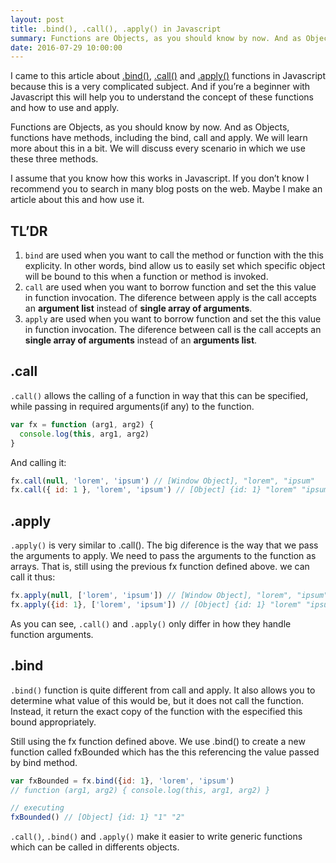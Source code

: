 ```yaml
---
layout: post
title: .bind(), .call(), .apply() in Javascript
summary: Functions are Objects, as you should know by now. And as Objects, functions have methods, including the bind, call and apply. We will learn more about this.
date: 2016-07-29 10:00:00
---
```


I came to this article about [.bind()](https://developer.mozilla.org/en-US/docs/Web/JavaScript/Reference/Global_Objects/Function/bind), [.call()](https://developer.mozilla.org/en-US/docs/Web/JavaScript/Reference/Global_Objects/Function/call) and [.apply()](https://developer.mozilla.org/en-US/docs/Web/JavaScript/Reference/Global_Objects/Function/apply) functions in Javascript because this is a very complicated subject. And if you’re a beginner with Javascript this will help you to understand the concept of these functions and how to use and apply.

Functions are Objects, as you should know by now. And as Objects, functions have methods, including the bind, call and apply. We will learn more about this in a bit. We will discuss every scenario in which we use these three methods.

I assume that you know how this works in Javascript. If you don’t know I recommend you to search in many blog posts on the web. Maybe I make an article about this and how use it.

## TL’DR

1. `bind` are used when you want to call the method or function with the this explicity. In other words, bind allow us to easily set which specific object will be bound to this when a function or method is invoked.
2. `call` are used when you want to borrow function and set the this value in function invocation. The diference between apply is the call accepts an **argument list** instead of **single array of arguments**.
3. `apply` are used when you want to borrow function and set the this value in function invocation. The diference between call is the call accepts an **single array of arguments** instead of an **arguments list**.

## .call

`.call()` allows the calling of a function in way that this can be specified, while passing in required arguments(if any) to the function.

```javascript
var fx = function (arg1, arg2) {
  console.log(this, arg1, arg2)
}
```

And calling it:

```javascript
fx.call(null, 'lorem', 'ipsum') // [Window Object], "lorem", "ipsum"
fx.call({ id: 1 }, 'lorem', 'ipsum') // [Object] {id: 1} "lorem" "ipsum"
```

## .apply

`.apply()` is very similar to .call(). The big diference is the way that we pass the arguments to apply. We need to pass the arguments to the function as arrays. That is, still using the previous fx function defined above. we can call it thus:

```javascript
fx.apply(null, ['lorem', 'ipsum']) // [Window Object], "lorem", "ipsum"
fx.apply({id: 1}, ['lorem', 'ipsum']) // [Object] {id: 1} "lorem" "ipsum"
```

As you can see, `.call()` and `.apply()` only differ in how they handle function arguments.

## .bind

`.bind()` function is quite different from call and apply. It also allows you to determine what value of this would be, but it does not call the function. Instead, it return the exact copy of the function with the especified this bound appropriately.

Still using the fx function defined above. We use .bind() to create a new function called fxBounded which has the this referencing the value passed by bind method.

```javascript
var fxBounded = fx.bind({id: 1}, 'lorem', 'ipsum')
// function (arg1, arg2) { console.log(this, arg1, arg2) }

// executing
fxBounded() // [Object] {id: 1} "1" "2"
```

`.call()`, `.bind()` and `.apply()` make it easier to write generic functions which can be called in differents objects.